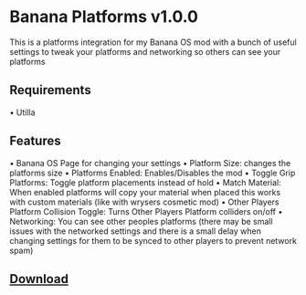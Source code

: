 # Banana Platforms v1.0.0
This is a platforms integration for my Banana OS mod with a bunch of useful settings to tweak your platforms and networking so others can see your platforms

## Requirements
• Utilla
## Features
• Banana OS Page for changing your settings
• Platform Size: changes the platforms size
• Platforms Enabled: Enables/Disables the mod
• Toggle Grip Platforms: Toggle platform placements instead of hold
• Match Material: When enabled platforms will copy your material when placed this works with custom materials (like with wrysers cosmetic mod)
• Other Players Platform Collision Toggle: Turns Other Players Platform colliders on/off
• Networking: You can see other peoples platforms (there may be small issues with the networked settings and there is a small delay when changing settings for them to be synced to other players to prevent network spam)

## [Download](https://github.com/HuskyGT/Banana-Platforms/releases/download/1.0.0/Banana.Platforms.dll)
